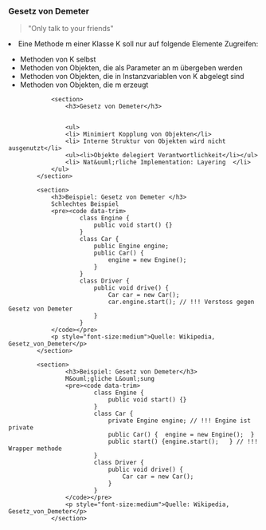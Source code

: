  <section>
                <h3> Gesetz von Demeter </h3>
                <blockquote>
                    "Only talk to your friends"
                </blockquote>
                <li>Eine Methode m einer Klasse K soll nur auf folgende Elemente Zugreifen:</li>
                <ul>
                    <li>Methoden von K selbst</li>
                    <li>Methoden von Objekten, die als Parameter an m übergeben werden</li>
                    <li>Methoden von Objekten, die in Instanzvariablen von K abgelegt sind</li>
                    <li>Methoden von Objekten, die m erzeugt</li>
                </ul>
                </section>

                <section>
                    <h3>Gesetz von Demeter</h3> 


                    <ul>                  
                    <li> Minimiert Kopplung von Objekten</li>
                    <li> Interne Struktur von Objekten wird nicht ausgenutzt</li>
                    <ul><li>Objekte delegiert Verantwortlichkeit</li></ul>
                    <li> Nat&uuml;rliche Implementation: Layering  </li>                    
                </ul>
            </section>

            <section>
                <h3>Beispiel: Gesetz von Demeter </h3>
                Schlechtes Beispiel
                <pre><code data-trim>
                        class Engine {
                            public void start() {}
                        }
                        class Car {
                            public Engine engine;
                            public Car() {
                                engine = new Engine();
                            }
                        }
                        class Driver {
                            public void drive() {
                                Car car = new Car();
                                car.engine.start(); // !!! Verstoss gegen Gesetz von Demeter
                            }
                        }    
                </code></pre>
                <p style="font-size:medium">Quelle: Wikipedia, Gesetz_von_Demeter</p>
            </section>

            <section>
                    <h3>Beispiel: Gesetz von Demeter</h3>
                    M&ouml;gliche L&ouml;sung
                    <pre><code data-trim>
                            class Engine {
                                public void start() {}
                            }
                            class Car {
                                private Engine engine; // !!! Engine ist private
                                public Car() {  engine = new Engine();  }
                                public start() {engine.start();   } // !!! Wrapper methode
                            }
                            class Driver {
                                public void drive() {
                                    Car car = new Car();
                                }
                            }    
                    </code></pre>
                    <p style="font-size:medium">Quelle: Wikipedia, Gesetz_von_Demeter</p>
                </section>
